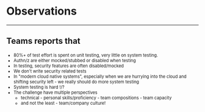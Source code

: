 <!-- markdownlint-disable MD033 -->
# Observations

---

## Teams reports that

<div style="font-size:0.8em">

- 80%+ of test effort is spent on unit testing, very little on system testing.
- Authn/z are either mocked/stubbed or disabled when testing<!-- .element: class="fragment" data-fragment-index="1" -->
- In testing, security features are often disabled/mocked<!-- .element: class="fragment" data-fragment-index="2" -->
- We don't write security related tests<!-- .element: class="fragment" data-fragment-index="3" -->
- In "modern cloud native systems", especially when we are hurrying into the cloud and shifting security left - we really should do more system testing<!-- .element: class="fragment" data-fragment-index="4" -->
- System testing is hard !/?<!-- .element: class="fragment" data-fragment-index="5" -->
- The challenge have multiple perspectives<!-- .element: class="fragment" data-fragment-index="6" -->
  - technical - personal skills/proficiency - team compositions - team capacity<!-- .element: class="fragment" data-fragment-index="6" -->
  - and not the least - team/company culture!<!-- .element: class="fragment" data-fragment-index="6" -->

</div>
